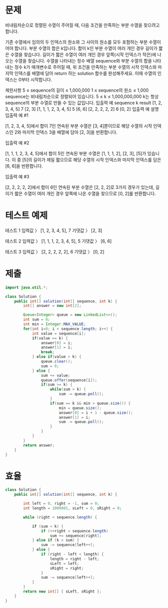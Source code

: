 # 문제
비내림차순으로 정렬된 수열이 주어질 때, 다음 조건을 만족하는 부분 수열을 찾으려고 합니다.

기존 수열에서 임의의 두 인덱스의 원소와 그 사이의 원소를 모두 포함하는 부분 수열이어야 합니다.
부분 수열의 합은 k입니다.
합이 k인 부분 수열이 여러 개인 경우 길이가 짧은 수열을 찾습니다.
길이가 짧은 수열이 여러 개인 경우 앞쪽(시작 인덱스가 작은)에 나오는 수열을 찾습니다.
수열을 나타내는 정수 배열 sequence와 부분 수열의 합을 나타내는 정수 k가 매개변수로 주어질 때, 위 조건을 만족하는 부분 수열의 시작 인덱스와 마지막 인덱스를 배열에 담아 return 하는 solution 함수를 완성해주세요. 이때 수열의 인덱스는 0부터 시작합니다.

제한사항
5 ≤ sequence의 길이 ≤ 1,000,000
1 ≤ sequence의 원소 ≤ 1,000
sequence는 비내림차순으로 정렬되어 있습니다.
5 ≤ k ≤ 1,000,000,000
k는 항상 sequence의 부분 수열로 만들 수 있는 값입니다.
입출력 예
sequence	k	result
[1, 2, 3, 4, 5]	7	[2, 3]
[1, 1, 1, 2, 3, 4, 5]	5	[6, 6]
[2, 2, 2, 2, 2]	6	[0, 2]
입출력 예 설명
입출력 예 #1

[1, 2, 3, 4, 5]에서 합이 7인 연속된 부분 수열은 [3, 4]뿐이므로 해당 수열의 시작 인덱스인 2와 마지막 인덱스 3을 배열에 담아 [2, 3]을 반환합니다.

입출력 예 #2

[1, 1, 1, 2, 3, 4, 5]에서 합이 5인 연속된 부분 수열은 [1, 1, 1, 2], [2, 3], [5]가 있습니다. 이 중 [5]의 길이가 제일 짧으므로 해당 수열의 시작 인덱스와 마지막 인덱스를 담은 [6, 6]을 반환합니다.

입출력 예 #3

[2, 2, 2, 2, 2]에서 합이 6인 연속된 부분 수열은 [2, 2, 2]로 3가지 경우가 있는데, 길이가 짧은 수열이 여러 개인 경우 앞쪽에 나온 수열을 찾으므로 [0, 2]를 반환합니다.

# 테스트 예제
테스트 1
입력값 〉	[1, 2, 3, 4, 5], 7
기댓값 〉	[2, 3]

테스트 2
입력값 〉	[1, 1, 1, 2, 3, 4, 5], 5
기댓값 〉	[6, 6]

테스트 3
입력값 〉	[2, 2, 2, 2, 2], 6
기댓값 〉	[0, 2]

# 제출
```java
import java.util.*;

class Solution {
    public int[] solution(int[] sequence, int k) {
        int[] answer = new int[2];

        Queue<Integer> queue = new LinkedList<>();
        int sum = 0;
        int min = Integer.MAX_VALUE;
        for(int i=0; i < sequence.length; i++) {
            int value = sequence[i];
            if(value == k) {
                answer[0] = i;
                answer[1] = i;
                break;
            } else if(value > k) {
                queue.clear();
                sum = 0;
            } else {
                sum += value;
                queue.offer(sequence[i]);
                if(sum >= k) {
                    while(sum > k) {
                        sum -= queue.poll();
                    }
                    if(sum == k && min > queue.size()) {
                        min = queue.size();
                        answer[0] = i + 1 - queue.size();
                        answer[1] = i;
                        sum -= queue.poll();
                    }
                }
            }
        }
        return answer;
    }
}
```

# 효율
```java
class Solution {
    public int[] solution(int[] sequence, int k) {

        int left = 0, right = -1, sum = 0;
        int length = 1000001, sLeft = 0, sRight = 0;

        while (right < sequence.length) {

            if (sum < k) {
                if (++right < sequence.length)
                    sum += sequence[right];
            } else if (k < sum) {
                sum -= sequence[left++];
            } else {
                if (right - left < length) {
                    length = right - left;
                    sLeft = left;
                    sRight = right;
                }
                sum -= sequence[left++];
            }
        }
        return new int[] { sLeft, sRight };
    }
}
```